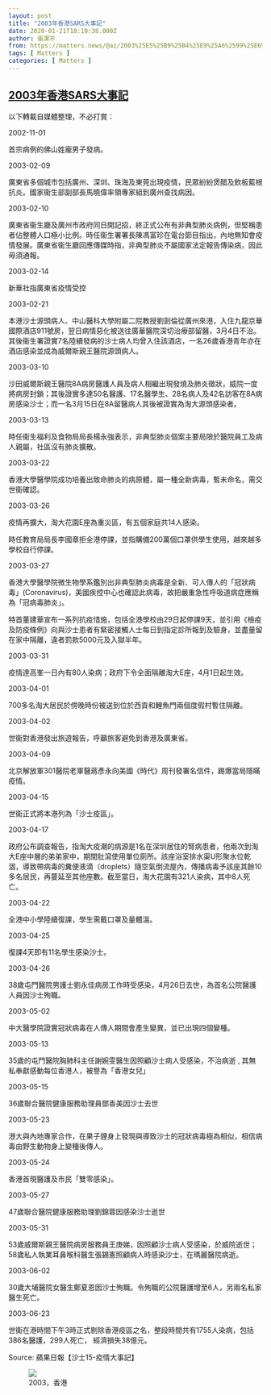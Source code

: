 ```yaml
---
layout: post
title: "2003年香港SARS大事記"
date: 2020-01-21T18:10:38.000Z
author: 張潔平
from: https://matters.news/@az/2003%25E5%25B9%25B4%25E9%25A6%2599%25E6%25B8%25AFsars%25E5%25A4%25A7%25E4%25BA%258B%25E8%25A8%2598-zdpuAn5tR4YFf2ydmo7eA4Zd8VafakwqeaCt8N6YcuR5i4yiy
tags: [ Matters ]
categories: [ Matters ]
---
```

<!--1579630238000-->
[2003年香港SARS大事記](https://matters.news/@az/2003%25E5%25B9%25B4%25E9%25A6%2599%25E6%25B8%25AFsars%25E5%25A4%25A7%25E4%25BA%258B%25E8%25A8%2598-zdpuAn5tR4YFf2ydmo7eA4Zd8VafakwqeaCt8N6YcuR5i4yiy)
------

<div>
<p>以下轉載自媒體整理，不必打賞：</p><p>2002-11-01</p><p>首宗病例的佛山姓龐男子發病。</p><p>2003-02-09</p><p>廣東省多個城市包括廣州、深圳、珠海及東莞出現疫情，民眾紛紛煲醋及飲板藍根抗炎。國家衞生部副部長馬曉偉率領專家組到廣州查找病因。</p><p>2003-02-10</p><p>廣東省衞生廳及廣州市政府同日開記招，終正式公布有非典型肺炎病例，但堅稱患者佔整體人口極小比例。時任衞生署署長陳馮富珍在電台節目指出，內地無知會疫情發展。廣東省衞生廳回應傳媒時指，非典型肺炎不屬國家法定報告傳染病，因此毋須通報。</p><p>2003-02-14</p><p>新華社指廣東省疫情受控</p><p>2003-02-21</p><p>本港沙士源頭病人、中山醫科大學附屬二院教授劉劍倫從廣州來港，入住九龍京華國際酒店911號房，翌日病情惡化被送往廣華醫院深切治療部留醫，3月4日不治。其後衞生署證實7名陸續發病的沙士病人均曾入住該酒店，一名26歲香港青年亦在酒店感染並成為威爾斯親王醫院源頭病人。</p><p>2003-03-10</p><p>沙田威爾斯親王醫院8A病房醫護人員及病人相繼出現發燒及肺炎徵狀，威院一度將病房封鎖；其後證實多達50名醫護、17名醫學生、28名病人及42名訪客在8A病房感染沙士；而一名3月15日在8A留醫病人其後被證實為淘大源頭感染者。</p><p>2003-03-13</p><p>時任衞生福利及食物局局長楊永強表示，非典型肺炎個案主要局限於醫院員工及病人親屬，社區沒有肺炎擴散。</p><p>2003-03-22</p><p>香港大學醫學院成功培養出致命肺炎的病原體，屬一種全新病毒，暫未命名，需交世衞確認。</p><p>2003-03-26</p><p>疫情再擴大，淘大花園E座為重災區，有五個家庭共14人感染。</p><p>時任教育局局長李國章拒全港停課，並指購備200萬個口罩供學生使用，越來越多學校自行停課。</p><p>2003-03-27</p><p>香港大學醫學院微生物學系鑑別出非典型肺炎病毒是全新、可人傳人的「冠狀病毒」(Coronavirus)，美國疾控中心也確認此病毒，故把嚴重急性呼吸道病症應稱為「冠病毒肺炎」。</p><p>特首董建華宣布一系列抗疫惜施，包括全港學校由29日起停課9天，並引用《檢疫及防疫條例》向與沙士患者有緊密接觸人士每日到指定診所報到及驗身，並盡量留在家中隔離，違者罰款5000元及入獄半年。</p><p>2003-03-31</p><p>疫情達高峯一日內有80人染病；政府下令全面隔離淘大E座，4月1日起生效。</p><p>2003-04-01</p><p>700多名淘大居民於傍晚時份被送到位於西貢和鯉魚門兩個度假村暫住隔離。</p><p>2003-04-02</p><p>世衞對香港發出旅遊報告，呼籲旅客避免到香港及廣東省。</p><p>2003-04-09</p><p>北京解放軍301醫院老軍醫蔣彥永向美國《時代》周刊發署名信件，踢爆當局隱瞞疫情。</p><p>2003-04-15</p><p>世衞正式將本港列為「沙士疫區」。</p><p>2003-04-17</p><p>政府公布調查報告，指淘大疫潮的病源是1名在深圳居住的腎病患者，他兩次到淘大E座中層的弟弟家中，期間肚瀉使用單位廁所。該座浴室排水渠U形聚水位乾涸，導致帶病毒的糞便液滴（droplets）隨空氣倒流屋內，傳播病毒予該座其餘10多名居民，再蔓延至其他座數。截至當日，淘大花園有321人染病，其中8人死亡。</p><p>2003-04-22</p><p>全港中小學陸續復課，學生需戴口罩及量體溫。</p><p>2003-04-25</p><p>復課4天即有11名學生感染沙士。</p><p>2003-04-26</p><p>38歲屯門醫院男護士劉永佳病房工作時受感染，4月26日去世，為首名公院醫護人員因沙士殉職。</p><p>2003-05-02</p><p>中大醫學院證實冠狀病毒在人傳人期間會產生變異，並已出現四個變種。</p><p>2003-05-13</p><p>35歲的屯門醫院胸肺科主任謝婉雯醫生因照顧沙士病人受感染，不治病逝 , 其無私奉獻感動每位香港人，被譽為「香港女兒」</p><p>2003-05-15</p><p>36歲聯合醫院健康服務助理員鄧香美因沙士去世</p><p>2003-05-23</p><p>港大與內地專家合作，在果子貍身上發現與導致沙士的冠狀病毒極為相似，相信病毒由野生動物身上變種後傳人。</p><p>2003-05-24</p><p>香港首現醫護及市民「雙零感染」。</p><p>2003-05-27</p><p>47歲聯合醫院健康服務助理劉錦蓉因感染沙士逝世</p><p>2003-05-31</p><p>53歲威爾斯親王醫院病房服務員王庚娣，因照顧沙士病人受感染，於威院逝世；58歲私人執業耳鼻喉科醫生張錫憲照顧病人時感染沙士，在瑪麗醫院病逝。</p><p>2003-06-02</p><p>30歲大埔醫院女醫生鄭夏恩因沙士殉職。令殉職的公院醫護增至6人，另兩名私家醫生死亡。</p><p>2003-06-23</p><p>世衞在港時間下午3時正式剔除香港疫區之名，整段時間共有1755人染病，包括386名醫護，299人死亡， 經濟損失38億元。</p><p>Source: 蘋果日報【沙士15-疫情大事記】</p><figure class="image">      <picture>        <source type="image/webp" media="(min-width: 768px)" srcset="https://assets.matters.news/processed/1080w/embed/a9e05d7e-12c9-4896-b2a0-185769e369be.webp" onerror="this.srcset='https://assets.matters.news/embed/a9e05d7e-12c9-4896-b2a0-185769e369be.jpeg'">        <source media="(min-width: 768px)" srcset="https://assets.matters.news/processed/1080w/embed/a9e05d7e-12c9-4896-b2a0-185769e369be.jpeg" onerror="this.srcset='https://assets.matters.news/embed/a9e05d7e-12c9-4896-b2a0-185769e369be.jpeg'">        <source type="image/webp" srcset="https://assets.matters.news/processed/540w/embed/a9e05d7e-12c9-4896-b2a0-185769e369be.webp">        <img src="https://assets.matters.news/embed/a9e05d7e-12c9-4896-b2a0-185769e369be.jpeg" srcset="https://assets.matters.news/processed/540w/embed/a9e05d7e-12c9-4896-b2a0-185769e369be.jpeg" loading="lazy" referrerpolicy="no-referrer">      </picture>    <figcaption><span>2003，香港</span></figcaption></figure>
</div>

